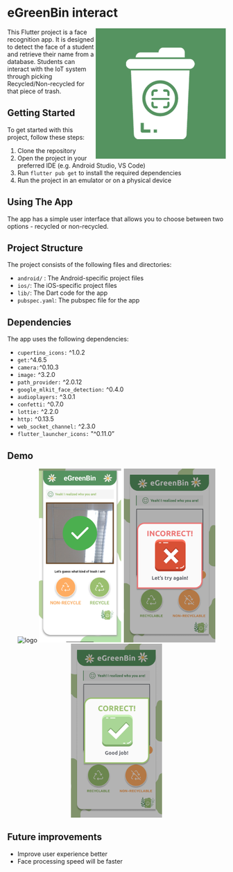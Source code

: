 
# eGreenBin interact
<img align="right" width="300" alt="logo" src="assets/images_app/logo.png">
This Flutter project is a face recognition app. It is designed to detect the face of a student and retrieve their name from a database. Students can interact with the IoT system through picking Recycled/Non-recycled for that piece of trash.


## Getting Started

To get started with this project, follow these steps:

1. Clone the repository
2. Open the project in your preferred IDE (e.g. Android Studio, VS Code)
3. Run `flutter pub get` to install the required dependencies
4. Run the project in an emulator or on a physical device

## Using The App

The app has a simple user interface that allows you to choose between two options - recycled or non-recycled. 

## Project Structure

The project consists of the following files and directories:

- `android/` : The Android-specific project files
- `ios/`: The iOS-specific project files
- `lib/`: The Dart code for the app
- `pubspec.yaml`: The pubspec file for the app

## Dependencies

The app uses the following dependencies:

- `cupertino_icons:` ^1.0.2
- `get:`^4.6.5
- `camera:`^0.10.3
- `image:` ^3.2.0
- `path_provider:` ^2.0.12
- `google_mlkit_face_detection:` ^0.4.0
- `audioplayers:` ^3.0.1
- `confetti:` ^0.7.0
- `lottie:` ^2.2.0
- `http:` ^0.13.5
- `web_socket_channel:` ^2.3.0
- `flutter_launcher_icons:` "^0.11.0”

## Demo

<div align="center">
  <img height="400" alt="logo" src="https://media.giphy.com/media/zd6LxU8fxogdFFWfK5/giphy.gif">
  <img src="assets/images_app/complete_face1.png" alt="Screenshot 2" height="400"/>
  <img src="assets/images_app/Reaction_wrong.png" alt="Screenshot 3" height="400"/>
  <img src="assets/images_app/Reaction_true.png" alt="Screenshot 4" height="400"/>
</div>



## Future improvements

- Improve user experience better
- Face processing speed will be faster
